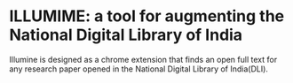 # ILLUMIME: a tool for augmenting the National Digital Library of India

Illumine is designed as a chrome extension that finds an open full text for any research paper opened in the National Digital Library of India(DLI). 


